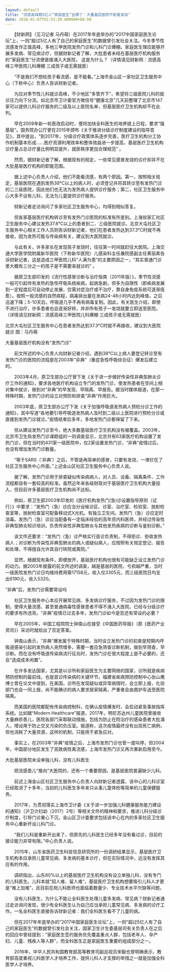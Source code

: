 ```yaml
---
layout: default
title: "流感高峰期5亿人“家庭医生”去哪了：大量基层医院不能看发烧"
date: 2018-01-07T01:53:20.000000+08:00
---
```


　　【财新网】（见习记者 马丹萌）在2017年年底举办的“2017中国家庭医生论坛”上，一则“超过5亿人有了自己的家庭医生”的数据曾引发社会关注。今冬季节性流感发作正值高峰，多地三甲医院发热门诊和儿科门诊爆棚。家庭医生理应能够开展多发病、常见病诊疗，但据财新记者了解，大批患者未经在基层医疗机构服务的“家庭医生”分流便直接涌入大医院， 这是为什么？（详情请见财新网：流感高峰三甲医院儿科爆棚 三成孩子或无需就医）

　　“不是我们不想给孩子看流感，是不能看。”上海市金山区一家社区卫生服务中心（下称中心）负责人告诉财新记者。

　　为应对季节性儿科就诊高峰，不少地区“多管齐下”，希望将三级医院儿科的就诊压力向下分流。如北京市卫计委官方微信号“健康北京”几天前整理了北京市147家可以提供儿科诊疗服务的二级及以上医院名单，但基层医疗卫生机构却不在此列。

　　早在2009年新一轮医改启动时，便将加快全科医生的培养提上日程，要求“强基层”。国务院办公厅更在2015年颁布《关于推进分级诊疗制度建设的指导意见》，其中提出，“到2017年，分级诊疗政策体系逐步完善，医疗卫生机构分工协作机制基本形成……医疗资源利用效率和整体效益进一步提高，基层医疗卫生机构诊疗量占总诊疗量比例明显提升，就医秩序更加合理规范” 。

　　然而，据财新记者了解，根据现有的规定，一些常见感冒发烧的诊疗却并不在大批基层医疗机构的职能范围。

　　据上述中心负责人介绍，他们不能看流感，有两个原因。第一，按照相关规定，基层医院在遇到发热38℃以上的病人时，必须登记并将其转诊至有发热门诊的二三级医院，因此他们也无法为发热病人提供诊疗服务；第二，社区卫生服务中心大多不设有儿科，无法为儿童提供诊疗服务。

　　财新记者走访询问了多家社区卫生服务中心，均得到相似答复。

　　但各家基层医疗机构转诊至有发热门诊医院的标准有所差别。上海徐家汇社区卫生服务中心建议发热37.8℃以上的患者到二、三级医院就诊。北京大屯社区卫生服务中心相关工作人员则告诉财新记者，他们在患者发热达到37.3℃时就不再接收，因为发热可能与传染病有关，建议到大医院就诊。

　　与此有关，许多家长在发现孩子发烧时，往往第一时间就赶往大医院。上海交通大学医学院附属新华医院（下称新华医院）儿感染科主任兼院感副主任黄丽素告诉财新记者，这是造成三甲医院儿科“人满为患”的主要原因之一，“其实普通门诊里大概有三分之一的孩子是不需要来就诊的” 。

　　据原卫生部印发的《流行性感冒诊断与治疗指南（2011年版）》，季节性流感一般可引起伴有发热的急性呼吸系统疾病，起病急剧，但多为自限性（即疾病发展到一定程度后可自动停止发展，仅需对症治疗或不治疗，靠自身免疫系统可逐渐痊愈）。按照一般流感的自然病程，病毒排出量在发病24-48小时内达到峰值，之后迅速下降；5-10天后，呼吸道几乎不再有病毒复制。因此，有关医生介绍，即使不进行治疗，许多患者也会逐渐好转，并非所有孩子一发烧就要立即送至医院。（详情请见财新网：流感高峰三甲医院儿科爆棚 三成孩子或无需就医）


北京大屯社区卫生服务中心在患者发热达到37.3℃时就不再接收，建议到大医院就诊 图：马丹萌

大量基层医疗机构没有“发热门诊”

　　前文所述的中心负责人向财新记者介绍，遇到38℃以上病人要登记转诊至有发热门诊的医院的流程是在2003年“非典”（重症急性呼吸综合征）爆发后建立的。

　　2003年4月，原卫生部办公厅曾下发《关于进一步做好传染性非典型肺炎诊疗工作的通知》，要求各地医疗机构设立专门的发热门诊，使发热患者在空间上相对集中就诊，做到对“非典”的早发现、早隔离、早报告。据当时媒体报道，在那一特殊时期，发热门诊的设立对预防和排查“非典”作用巨大。

　　2003年底，原卫生部办公厅下发《关于加强呼吸道发热病人预检分诊工作的通知》，其中写道“各地要引导呼吸道发热病人及时到二级以上医院进行预检分诊或直接到发热门诊就诊。”疫情结束后多年，多地发热门诊都保留了下来。

　　但从建设发热门诊至今，绝大多数基层医疗卫生机构没有被覆盖。2003年，北京市卫生局发热门诊课题组的一则调查显示，北京共有63家医疗机构设置了发热门诊，但在当时的431家一级医院中，仅2家设置发热门诊，“非典”疫情过后，也没有增加发热门诊数量。

　　“等于SARS（‘非典’）之后，不管是再简单的感冒，只要有发烧，一律拦在了社区卫生服务中心外面。”上述金山区社区卫生服务中心负责人说。

　　据了解，发热门诊用于排查疑似传染病病人，对人员、设备、隔离条件、工作流程都自有一套较高的标准。虽然近年来各级财政对于基层医疗卫生机构大量投入，但目前许多基层医疗卫生机构尚不达标。

　　例如，原卫生部2003年印发的《医疗机构发热门(急)诊设置指导原则（试行）》中要求：“发热门（急）诊应当分设候诊区、诊室、治疗室、检验室、放射检查室等，放射检查室可配备移动式X光机。有独立卫生间。发热门（急）诊应定时消毒。发热门（急）诊应当配备有一定临床经验的高年资内科医师，并经过传染性非典型肺炎知识培训，负责传染性非典型肺炎与其他发热疾病的诊断与鉴别诊断。”

　　该文件还要求：“发热门（急）诊严格实行首诊负责制，不得拒诊、拒收发热病人；对诊断为传染性非典型肺炎的病人或疑似病人，应按照有关规定登记、报告和处理，不得擅自允许其自行转院或离院。”

　　显然，根据现有条件，即便放开，基层医疗机构也很有可能缺乏设立发热门诊的动力。据2003年披露的前文所述的调查，越是基层的医院，亏损越严重，当时一级医院发热门诊日均维持费用需17158元，收入仅3305元，而三级医院日均支出6190元，收入5320。

“非典”后，发热门诊需要常设吗

　　社区卫生服务中心本应开展常见病、多发病诊疗服务，不过因为发热门诊的限制，使得大量流感、甚至普通病毒性感冒患者不得不涌入大医院，已经与分级诊疗的要求有所违背。“非典”疫情已过去多年，发热门诊如今是否还有常设的必要？

　　早在2005年，中国工程院院士钟南山在接受《中国医药导报》（原《医药产业资讯》）采访时就给出了否定答案。

　　钟南山表示，“非典”爆发属于特殊时期，当时设立发热门诊的初衷是短期内呼吸道感染引起的发热病人突然增多，需要一套应急筛查诊断机制，做到早筛查，早诊断。而在没有呼吸道传染病流行征兆时，发热门诊在很大程度上是不必要的，还会“造成成本闲置”。

　　在许多发达国家，尤其是以诊所和家庭医生为主要网络的国家，诊所就是疾病预防控制的最前线，也是首诊传染病的关键环节。福建省疾病预防控制中心张山鹰博士曾在论文中提到，在美国，诊所在发现疑似或异常病情时，会立即上报，化验部门也会一同上报，尚不能确诊的病人要求居家隔离，严重者会由救护车送至医院隔离。

　　而美国的医院都配有传染病控制科，在确认疫情爆发时，会启动紧急事故指挥系统。比如据“Modern Healthcare”报道，2017年，明尼苏达州儿童医院曾接收大量麻疹患儿，医院各部门采取联动措施，包括为防止在院治疗的感染患者大批涌入，增设用于防止交叉污染的负压室。报道称，这次疫情最终没有出现死亡病例，但也消耗了大量资源，这样的机制，只能用于紧急应对。

　　事实上，在2003年“非典”疫情之后，上海市发热门诊也曾一度叫停，但2004年，中国部分地区发生了高致病性禽流感，上海市发热门诊又再次重新启用至今。

大批基层医院未设单独儿科，没有儿科医生

　　把流感患儿“推向”大医院的，还有一个重要原因，是基层医院普遍缺少儿科。

　　前述上海金山区社区卫生服务中心负责人向财新记者透露，该中心的儿科诊室已经取消了十多年，当初的儿科医生多年来只从事儿童体检等简单的儿童保健服务。

　　2017年，为贯彻落实上海市卫计委《关于进一步加强儿科健康服务能力建设的通知》（沪卫计妇幼〔2017〕2号）等相关文件的精神和要求，推进儿科分级诊疗制度，引导门诊重心下沉，金山区卫计委要求包括该中心在内的多家社区卫生服务中心重新开设儿科门诊。

　　“我们儿科是重新开出来了，但原先的儿科医生已经多年没有看过诊，目前的接诊能力非常有限。”中心负责人说。

　　2015年，山东省医药卫生科技信息研究所的一份调研结果显示，基层医疗卫生机构本应承担儿童常见病、多发病的基本诊疗，但在实际情况中，远没有发挥其应有的作用。

　　调研指出，山东80%以上的基层医疗卫生机构没有设立单独儿科，没有专门的儿科医生。儿科本就“招人难、留人难”，基层医疗卫生机构想要吸引儿科人才更是“难上加难”，且目前在岗儿科医师也面临着数量少、专业技术水平欠缺等问题。

　　没有儿科医生，为什么不能让全科医生处理儿童多发病、常见病？财新记者通过走访询问发现，很少有全科医生认为自己应当承担儿童常见病、多发病的诊疗工作。一名全科医生直接告诉财新记者：我们全科医生看不了儿童的病。

　　但在2017年年底举办的“2017中国家庭医生论坛”上，一则“超过5亿人有了自己的家庭医生”的数据曾引发社会关注，国家卫生计生委基层司有关负责人在之后的回应中曾经提到：“家庭医生签约服务优先覆盖重点人群，包括老年人、孕产妇、儿童、残疾人等人群”，而全科医生正是家庭医生重要的组成部分之一。

　　2016年，中华人民共和国教育部高等教育司副巡视员宋毅也曾明确表示，教育部高度重视儿科医学人才培养工作，提供儿科人才支撑的举措之一就是加强全科医学人才培养。

